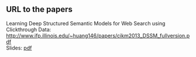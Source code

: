 ## URL to the papers

Learning Deep Structured Semantic Models for Web Search using Clickthrough Data: http://www.ifp.illinois.edu/~huang146/papers/cikm2013_DSSM_fullversion.pdf  
Slides: [pdf](slides.pdf)
